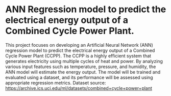 # ANN Regression model to predict the electrical energy output of a Combined Cycle Power Plant.
This project focuses on developing an Artificial Neural Network (ANN) regression model to predict the electrical energy output of a Combined Cycle Power Plant (CCPP). The CCPP is a highly efficient system that generates electricity using multiple cycles of heat and power. By analyzing various input features such as temperature, pressure, and humidity, the ANN model will estimate the energy output. The model will be trained and evaluated using a dataset, and its performance will be assessed using appropriate regression metrics.
Dataset source: https://archive.ics.uci.edu/ml/datasets/combined+cycle+power+plant

